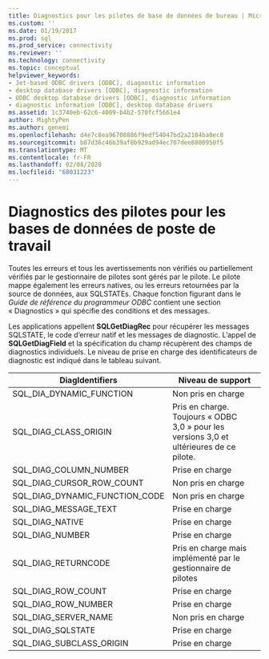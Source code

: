 ```yaml
---
title: Diagnostics pour les pilotes de base de données de bureau | Microsoft Docs
ms.custom: ''
ms.date: 01/19/2017
ms.prod: sql
ms.prod_service: connectivity
ms.reviewer: ''
ms.technology: connectivity
ms.topic: conceptual
helpviewer_keywords:
- Jet-based ODBC drivers [ODBC], diagnostic information
- desktop database drivers [ODBC], diagnostic information
- ODBC desktop database drivers [ODBC], diagnostic information
- diagnostic information [ODBC], desktop database drivers
ms.assetid: 1c3740eb-62c6-4009-b4b2-570fcf5661e4
author: MightyPen
ms.author: genemi
ms.openlocfilehash: d4e7c8ea96708886f9edf54047bd2a2104ba0ec8
ms.sourcegitcommit: b87d36c46b39af8b929ad94ec707dee8800950f5
ms.translationtype: MT
ms.contentlocale: fr-FR
ms.lasthandoff: 02/08/2020
ms.locfileid: "68031223"
---
```

# <a name="diagnostics-for-desktop-database-drivers"></a>Diagnostics des pilotes pour les bases de données de poste de travail
Toutes les erreurs et tous les avertissements non vérifiés ou partiellement vérifiés par le gestionnaire de pilotes sont gérés par le pilote. Le pilote mappe également les erreurs natives, ou les erreurs retournées par la source de données, aux SQLSTATEs. Chaque fonction figurant dans le *Guide de référence du programmeur ODBC* contient une section « Diagnostics » qui spécifie des conditions et des messages.  
  
 Les applications appellent **SQLGetDiagRec** pour récupérer les messages SQLSTATE, le code d’erreur natif et les messages de diagnostic. L’appel de **SQLGetDiagField** et la spécification du champ récupèrent des champs de diagnostics individuels. Le niveau de prise en charge des identificateurs de diagnostic est indiqué dans le tableau suivant.  
  
|DiagIdentifiers|Niveau de support|  
|---------------------|-------------------|  
|SQL_DIA_DYNAMIC_FUNCTION|Non pris en charge|  
|SQL_DIAG_CLASS_ORIGIN| Pris en charge. Toujours « ODBC 3,0 » pour les versions 3,0 et ultérieures de ce pilote.|  
|SQL_DIAG_COLUMN_NUMBER|Prise en charge|  
|SQL_DIAG_CURSOR_ROW_COUNT|Non pris en charge|  
|SQL_DIAG_DYNAMIC_FUNCTION_CODE|Non pris en charge|  
|SQL_DIAG_MESSAGE_TEXT|Prise en charge|  
|SQL_DIAG_NATIVE|Prise en charge|  
|SQL_DIAG_NUMBER|Prise en charge|  
|SQL_DIAG_RETURNCODE|Pris en charge mais implémenté par le gestionnaire de pilotes|  
|SQL_DIAG_ROW_COUNT|Prise en charge|  
|SQL_DIAG_ROW_NUMBER|Prise en charge|  
|SQL_DIAG_SERVER_NAME|Non pris en charge|  
|SQL_DIAG_SQLSTATE|Prise en charge|  
|SQL_DIAG_SUBCLASS_ORIGIN|Prise en charge|
